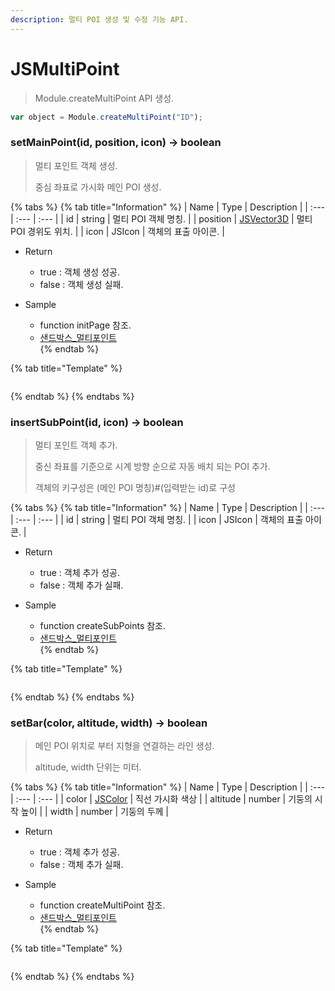 ```yaml
---
description: 멀티 POI 생성 및 수정 기능 API.
---
```


# JSMultiPoint

> Module.createMultiPoint API 생성.

```javascript
var object = Module.createMultiPoint("ID");
```

### setMainPoint(id, position, icon) → boolean

> 멀티 포인트 객체 생성.
> 
> 중심 좌표로 가시화 메인 POI 생성.

{% tabs %}
{% tab title="Information" %}
| Name | Type | Description |
| :--- | :--- | :--- |
| id | string | 멀티 POI 객체 명칭. |
| position | [JSVector3D](../core/jsvector3d.md) | 멀티 POI 경위도 위치. |
| icon | JSIcon | 객체의 표출 아이콘. |
  
* Return
  * true : 객체 생성 성공.
  * false : 객체 생성 실패.
  
* Sample
  * function initPage 참조.
  * [샌드박스\_멀티포인트](http://sandbox.dtwincloud.com/code/main.do?id=object_multipoint)  
{% endtab %}

{% tab title="Template" %}
```javascript
```
{% endtab %}
{% endtabs %}

### insertSubPoint(id, icon) → boolean

> 멀티 포인트 객체 추가.
> 
> 중신 좌표를 기준으로 시계 방향 순으로 자동 배치 되는 POI 추가.
>
> 객체의 키구성은 (메인 POI 명칭)#(입력받는 id)로 구성

{% tabs %}
{% tab title="Information" %}
| Name | Type | Description |
| :--- | :--- | :--- |
| id | string | 멀티 POI 객체 명칭. |
| icon | JSIcon | 객체의 표출 아이콘. |
  
* Return
  * true : 객체 추가 성공.
  * false : 객체 추가 실패.
  
* Sample
  * function createSubPoints 참조.
  * [샌드박스\_멀티포인트](http://sandbox.dtwincloud.com/code/main.do?id=object_multipoint)  
{% endtab %}

{% tab title="Template" %}
```javascript
```
{% endtab %}
{% endtabs %}

### setBar(color, altitude, width) → boolean

> 메인 POI 위치로 부터 지형을 연결하는 라인 생성.
> 
> altitude, width 단위는 미터.

{% tabs %}
{% tab title="Information" %}
| Name | Type | Description |
| :--- | :--- | :--- |
| color | [JSColor](../core/jscolor.md) | 직선 가시화 색상 |
| altitude | number | 기둥의 시작 높이 |
| width | number | 기둥의 두께 |

* Return
  * true : 객체 추가 성공.
  * false : 객체 추가 실패.
  
* Sample
  * function createMultiPoint 참조.
  * [샌드박스\_멀티포인트](http://sandbox.dtwincloud.com/code/main.do?id=object_multipoint)  
{% endtab %}

{% tab title="Template" %}
```javascript
```
{% endtab %}
{% endtabs %}